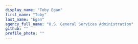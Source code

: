 ```yaml
---
display_name: "Toby Egan"
first_name: "Toby"
last_name: "Egan"
agency_full_name: "U.S. General Services Administration"
github: ""
profile_photo: ""
---
```

